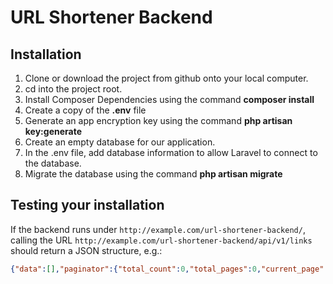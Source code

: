# URL Shortener Backend

## Installation

1. Clone or download the project from github onto your local computer.
2. cd into the project root.
3. Install Composer Dependencies using the command **composer install**
4. Create a copy of the **.env** file 
5. Generate an app encryption key using the command **php artisan key:generate**
6. Create an empty database for our application.
7. In the .env file, add database information to allow Laravel to connect to the database.
8. Migrate the database using the command **php artisan migrate**

## Testing your installation

If the backend runs under `http://example.com/url-shortener-backend/`, calling the URL `http://example.com/url-shortener-backend/api/v1/links` should return a JSON structure, e.g.:

```json
{"data":[],"paginator":{"total_count":0,"total_pages":0,"current_page":1,"limit":100}}
```
